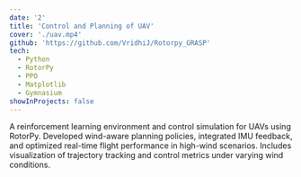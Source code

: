 ```yaml
---
date: '2'
title: 'Control and Planning of UAV'
cover: './uav.mp4'
github: 'https://github.com/VridhiJ/Rotorpy_GRASP'
tech:
  - Python
  - RotorPy
  - PPO
  - Matplotlib
  - Gymnasium
showInProjects: false
---
```


A reinforcement learning environment and control simulation for UAVs using RotorPy. Developed wind-aware planning policies, integrated IMU feedback, and optimized real-time flight performance in high-wind scenarios. Includes visualization of trajectory tracking and control metrics under varying wind conditions.
